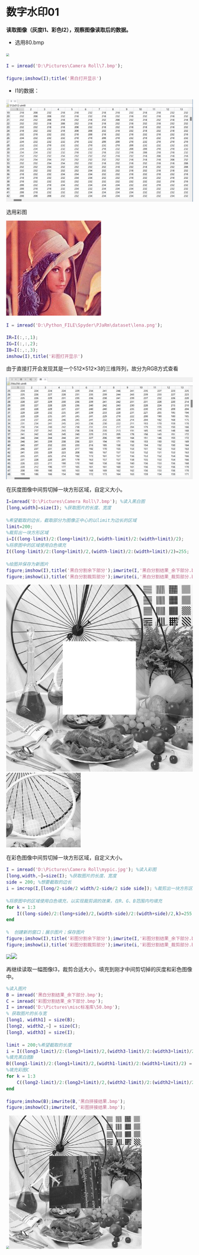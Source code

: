 # 数字水印01

**读取图像（灰度I1、彩色I2），观察图像读取后的数据。**

- 选用80.bmp

<img src="D:\Pictures\Camera Roll\80.bmp" style="zoom:50%;" />

```matlab
I = imread('D:\Pictures\Camera Roll\7.bmp');

figure;imshow(I);title('黑白打开显示')
```

- I1的数据：

![image-20210913195849416](image-20210913195849416.png)



选用彩图

![](lena.png)



```matlab
I = imread('D:\Python_FILE\Spyder\PJaRm\dataset\lena.png');

IR=I(:,:,1);
IG=I(:,:,2);
IB=I(:,:,3);
imshow(I),title('彩图打开显示')
```

由于直接打开会发现其是一个512×512×3的三维阵列，故分为RGB方式查看

![image-20210913200333307](image-20210913200333307.png)

在灰度图像中间剪切掉一块方形区域，自定义大小。

```matlab
I=imread('D:\Pictures\Camera Roll\7.bmp'); %读入黑白图
[long,width]=size(I); %获取图片的长度、宽度

%希望截取的边长，截取部分为图像正中心的以limit为边长的区域
limit=200;
%裁剪出一块方形区域
i=I((long-limit)/2:(long+limit)/2,(width-limit)/2:(width+limit)/2);
%将原图中的区域使用白色填充
I((long-limit)/2:(long+limit)/2,(width-limit)/2:(width+limit)/2)=255;

%绘图并保存为新图片
figure;imshow(I),title('黑白分割余下部分');imwrite(I,'黑白分割结果_余下部分.bmp')
figure;imshow(i),title('黑白分割裁剪部分');imwrite(i,'黑白分割结果_裁剪部分.bmp')
```

![](黑白分割结果_余下部分.bmp)![](黑白分割结果_裁剪部分.bmp)

在彩色图像中间剪切掉一块方形区域，自定义大小。

```matlab
I = imread('D:\Pictures\Camera Roll\mypic.jpg'); %读入彩图
[long,width,~]=size(I); %获取图片的长度、宽度
side = 200; %想要截取的边长
i = imcrop(I,[long/2-side/2 width/2-side/2 side side]); %裁剪出一块方形区域

%将原图中的区域使用白色填充，以实现裁剪调的效果，在R、G、B范围内均填充
for k = 1:3
    I((long-side)/2:(long+side)/2,(width-side)/2:(width+side)/2,k)=255;
end

%  创建新的窗口；展示图片；保存图片
figure;imshow(I),title('彩图分割余下部分');imwrite(I,'彩图分割结果_余下部分.bmp')
figure;imshow(i),title('彩图分割裁剪部分');imwrite(i,'彩图分割结果_裁剪部分.bmp')
```

<img src="彩图分割结果_余下部分.bmp" style="zoom:80%;" />![](彩图分割结果_裁剪部分.bmp)

再继续读取一幅图像I3，裁剪合适大小，填充到刚才中间剪切掉的灰度和彩色图像中。

```matlab
%读入图片
B = imread('黑白分割结果_余下部分.bmp');
C = imread('彩图分割结果_余下部分.bmp');
I = imread('D:\Pictures\misc标准库\50.bmp');
% 获取图片的长与宽
[long1, width1] = size(B);
[long2, width2,~] = size(C);
[long3, width3] = size(I);

limit = 200;%希望截取的长度
i = I((long3-limit)/2:(long3+limit)/2,(width3-limit)/2:(width3+limit)/2);
%填充黑白图B
B((long1-limit)/2:(long1+limit)/2,(width1-limit)/2:(width1+limit)/2) = i;
%填充彩图C
for k = 1:3
    C((long2-limit)/2:(long2+limit)/2,(width2-limit)/2:(width2+limit)/2,k) = i;
end

figure;imshow(B);imwrite(B,'黑白拼接结果.bmp');
figure;imshow(C);imwrite(C,'彩图拼接结果.bmp');
```

<img src="彩图拼接结果.bmp" style="zoom:50%;" /><img src="黑白拼接结果.bmp" style="zoom:70%;" />

